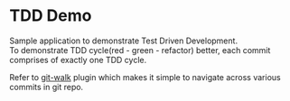 # TDD Demo
Sample application to demonstrate Test Driven Development.  
To demonstrate TDD cycle(red - green - refactor) better, each commit comprises of exactly one TDD cycle.

Refer to [git-walk](https://github.com/nok/git-walk) plugin which makes it simple to navigate across various commits in git repo. 